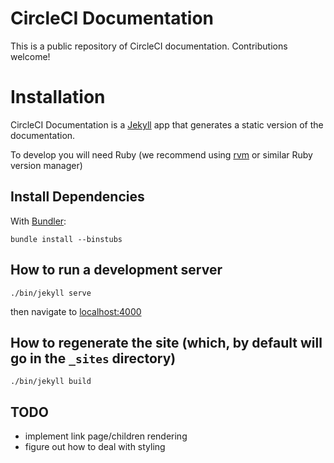 # CircleCI Documentation

This is a public repository of CircleCI documentation. Contributions welcome!


# Installation
CircleCI Documentation is a [Jekyll](https://jekyllrb.com/) app that generates a static version of the documentation.

To develop you will need Ruby (we recommend using [rvm](https://rvm.io/) or similar Ruby version manager)

## Install Dependencies

With [Bundler](http://bundler.io/):

    bundle install --binstubs

## How to run a development server

    ./bin/jekyll serve

then navigate to [localhost:4000](http://localhost:4000)

## How to regenerate the site (which, by default will go in the `_sites` directory)

    ./bin/jekyll build




## TODO

- implement link page/children rendering
- figure out how to deal with styling
